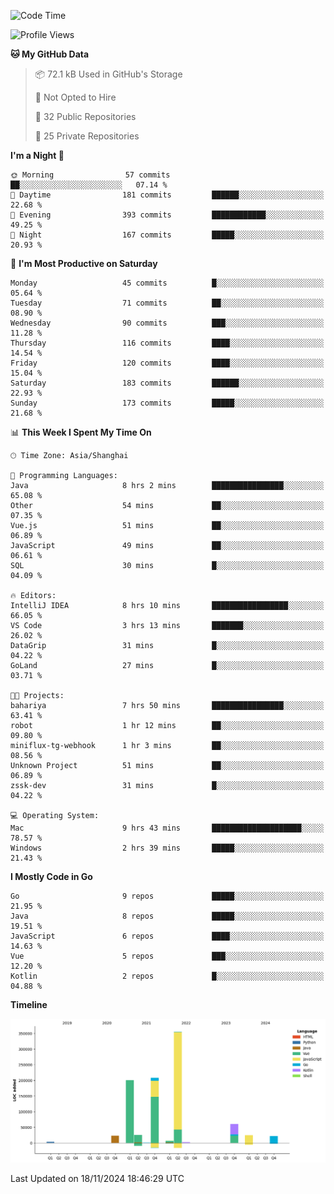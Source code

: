 <!--START_SECTION:waka-->
![Code Time](http://img.shields.io/badge/Code%20Time-2%2C916%20hrs%2031%20mins-blue)

![Profile Views](http://img.shields.io/badge/Profile%20Views-0-blue)

**🐱 My GitHub Data** 

> 📦 72.1 kB Used in GitHub's Storage 
 > 
> 🚫 Not Opted to Hire
 > 
> 📜 32 Public Repositories 
 > 
> 🔑 25 Private Repositories 
 > 
**I'm a Night 🦉** 

```text
🌞 Morning                57 commits          ██░░░░░░░░░░░░░░░░░░░░░░░   07.14 % 
🌆 Daytime                181 commits         ██████░░░░░░░░░░░░░░░░░░░   22.68 % 
🌃 Evening                393 commits         ████████████░░░░░░░░░░░░░   49.25 % 
🌙 Night                  167 commits         █████░░░░░░░░░░░░░░░░░░░░   20.93 % 
```
📅 **I'm Most Productive on Saturday** 

```text
Monday                   45 commits          █░░░░░░░░░░░░░░░░░░░░░░░░   05.64 % 
Tuesday                  71 commits          ██░░░░░░░░░░░░░░░░░░░░░░░   08.90 % 
Wednesday                90 commits          ███░░░░░░░░░░░░░░░░░░░░░░   11.28 % 
Thursday                 116 commits         ████░░░░░░░░░░░░░░░░░░░░░   14.54 % 
Friday                   120 commits         ████░░░░░░░░░░░░░░░░░░░░░   15.04 % 
Saturday                 183 commits         ██████░░░░░░░░░░░░░░░░░░░   22.93 % 
Sunday                   173 commits         █████░░░░░░░░░░░░░░░░░░░░   21.68 % 
```


📊 **This Week I Spent My Time On** 

```text
🕑︎ Time Zone: Asia/Shanghai

💬 Programming Languages: 
Java                     8 hrs 2 mins        ████████████████░░░░░░░░░   65.08 % 
Other                    54 mins             ██░░░░░░░░░░░░░░░░░░░░░░░   07.35 % 
Vue.js                   51 mins             ██░░░░░░░░░░░░░░░░░░░░░░░   06.89 % 
JavaScript               49 mins             ██░░░░░░░░░░░░░░░░░░░░░░░   06.61 % 
SQL                      30 mins             █░░░░░░░░░░░░░░░░░░░░░░░░   04.09 % 

🔥 Editors: 
IntelliJ IDEA            8 hrs 10 mins       █████████████████░░░░░░░░   66.05 % 
VS Code                  3 hrs 13 mins       ███████░░░░░░░░░░░░░░░░░░   26.02 % 
DataGrip                 31 mins             █░░░░░░░░░░░░░░░░░░░░░░░░   04.22 % 
GoLand                   27 mins             █░░░░░░░░░░░░░░░░░░░░░░░░   03.71 % 

🐱‍💻 Projects: 
bahariya                 7 hrs 50 mins       ████████████████░░░░░░░░░   63.41 % 
robot                    1 hr 12 mins        ██░░░░░░░░░░░░░░░░░░░░░░░   09.80 % 
miniflux-tg-webhook      1 hr 3 mins         ██░░░░░░░░░░░░░░░░░░░░░░░   08.56 % 
Unknown Project          51 mins             ██░░░░░░░░░░░░░░░░░░░░░░░   06.89 % 
zssk-dev                 31 mins             █░░░░░░░░░░░░░░░░░░░░░░░░   04.22 % 

💻 Operating System: 
Mac                      9 hrs 43 mins       ████████████████████░░░░░   78.57 % 
Windows                  2 hrs 39 mins       █████░░░░░░░░░░░░░░░░░░░░   21.43 % 
```

**I Mostly Code in Go** 

```text
Go                       9 repos             █████░░░░░░░░░░░░░░░░░░░░   21.95 % 
Java                     8 repos             █████░░░░░░░░░░░░░░░░░░░░   19.51 % 
JavaScript               6 repos             ████░░░░░░░░░░░░░░░░░░░░░   14.63 % 
Vue                      5 repos             ███░░░░░░░░░░░░░░░░░░░░░░   12.20 % 
Kotlin                   2 repos             █░░░░░░░░░░░░░░░░░░░░░░░░   04.88 % 
```



**Timeline**

![Lines of Code chart](https://raw.githubusercontent.com/youtiaoguagua/youtiaoguagua/master/assets/bar_graph.png)


 Last Updated on 18/11/2024 18:46:29 UTC
<!--END_SECTION:waka-->